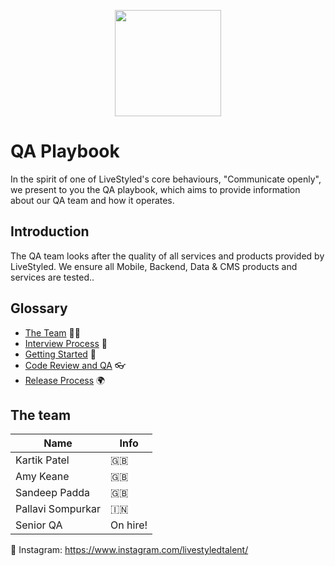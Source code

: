 <p align="center">
  <img width="170" height="auto" src="logo.png">
</p>

# QA Playbook
In the spirit of one of LiveStyled's core behaviours, "Communicate openly", we present to you the QA playbook, which aims to provide information about our QA team and how it operates.

## Introduction
The QA team looks after the quality of all services and products provided by LiveStyled. We ensure all Mobile, Backend, Data & CMS products and services are tested..

## Glossary
- [The Team](#the-team) 👨‍👩‍
- [Interview Process](/interview) 🤔
- [Getting Started](/operations/gettingstarted/README.md) 🏃‍
- [Code Review and QA](/operations/codereviewandqa/README.md) 👓
- [Release Process](/operations/releaseprocess/README.md) 🌍

## The team
| Name  | Info |
| ------------- | ------------- |
| Kartik Patel  | 󠁮󠁧🇬🇧󠁧󠁢󠁥󠁮󠁧󠁿 |
| Amy Keane  | 🇬🇧 |
| Sandeep Padda | 🇬🇧󠁧󠁢󠁥󠁮󠁧󠁿 |
| Pallavi Sompurkar  | 🇮🇳 |
| Senior QA  | On hire! |

📸 Instagram: https://www.instagram.com/livestyledtalent/
